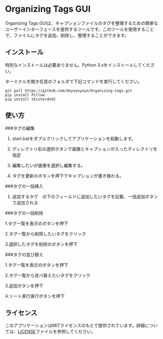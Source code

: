 # Organizing Tags GUI

Organizing Tags GUIは、キャプションファイルのタグを整理するための簡単なユーザーインターフェースを提供するツールです。このツールを使用することで、ファイルにタグを追加、削除し、整理することができます。

## インストール

特別なインストールは必要ありません。Python 3.xをインストールしてください。

ターミナルを開き任意のフォルダで下記コマンドを実行してください。
```
git pull https://github.com/deyoyoyoyo/Organizing-tags.git
pip install Pillow
pip install tkinterdnd2
```


## 使い方

###タグの編集

1. start.batをダブルクリックしてアプリケーションを起動します。

2. ディレクトリ右の選択ボタンで画像とキャプションが入ったディレクトリを指定

3. 編集したいが画像を選択し編集する。

4. タグを更新のボタンを押下でキャプションが書き換わる。

###タグの一括挿入

1. 追加するタグ　の下のフィールドに追加したいタグを記載、一括追加ボタンで追加される

###タグの一括削除

1.タグ一覧を表示のボタンを押下

2.タグ一覧から削除したいタグをクリック

3.選択したタグを削除のボタンを押下

###タグの並び替え   

1.タグ一覧を表示のボタンを押下

2.タグ一覧から並べ替えたいタグをクリック

3.追加ボタンを押下

4.ソート実行実行ボタンを押下

## ライセンス

このアプリケーションはMITライセンスのもとで提供されています。詳細については、[LICENSE](LICENSE)ファイルを参照してください。
